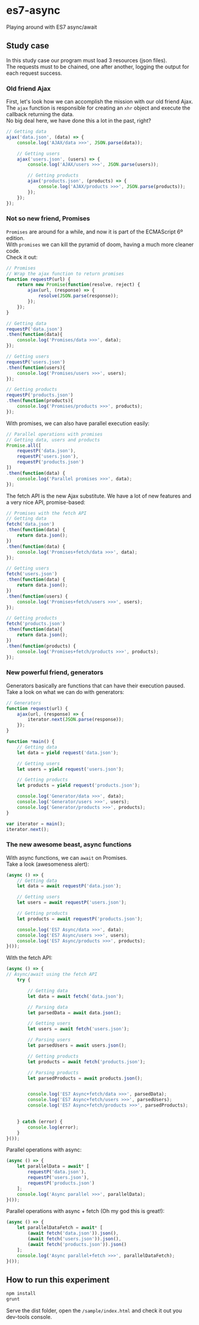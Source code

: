 # es7-async
Playing around with ES7 async/await

## Study case
In this study case our program must load 3 resources (json files).  
The requests must to be chained, one after another, logging the output for each request success.  

### Old friend Ajax
First, let's look how we can accomplish the mission with our old friend Ajax.  
The `ajax` function is responsible for creating an `xhr` object and execute the callback returning the data.  
No big deal here, we have done this a lot in the past, right?  

```javascript
// Getting data
ajax('data.json', (data) => {
	console.log('AJAX/data >>>', JSON.parse(data));

	// Getting users
	ajax('users.json', (users) => {
		console.log('AJAX/users >>>', JSON.parse(users));

		// Getting products
		ajax('products.json', (products) => {
			console.log('AJAX/products >>>', JSON.parse(products));
		});
	});
});
```

### Not so new friend, Promises
`Promises` are around for a while, and now it is part of the ECMAScript 6º edition.  
With `promises` we can kill the pyramid of doom, having a much more cleaner code.  
Check it out:  
```javascript
// Promises
// Wrap the ajax function to return promises
function requestP(url) {
	return new Promise(function(resolve, reject) {
		ajax(url, (response) => {
			resolve(JSON.parse(response));
		});
	});
}

// Getting data
requestP('data.json')
.then(function(data){
	console.log('Promises/data >>>', data);
});

// Getting users
requestP('users.json')
.then(function(users){
	console.log('Promises/users >>>', users);
});

// Getting products
requestP('products.json')
.then(function(products){
	console.log('Promises/products >>>', products);
});
```
With promises, we can also have parallel execution easily:  
```javascript
// Parallel operations with promises
// Getting data, users and products
Promise.all([
	requestP('data.json'),
	requestP('users.json'),
	requestP('products.json')
])
.then(function(data) {
	console.log('Parallel promises >>>', data);
});
```
The fetch API is the new Ajax substitute. We have a lot of new features and a very nice API, promise-based:  
```javascript
// Promises with the fetch API
// Getting data
fetch('data.json')
.then(function(data) {
	return data.json();
})
.then(function(data) {
	console.log('Promises+fetch/data >>>', data);
});

// Getting users
fetch('users.json')
.then(function(data) {
	return data.json();
})
.then(function(users) {
	console.log('Promises+fetch/users >>>', users);
});

// Getting products
fetch('products.json')
.then(function(data){
	return data.json();
})
.then(function(products) {
	console.log('Promises+fetch/products >>>', products);
});
```

### New powerful friend, generators
Generators basically are functions that can have their execution paused.  
Take a look on what we can do with generators:  
```javascript
// Generators
function request(url) {
	ajax(url, (response) => {
		iterator.next(JSON.parse(response));
	});
}

function *main() {
	// Getting data
	let data = yield request('data.json');

	// Getting users
	let users = yield request('users.json');

	// Getting products
	let products = yield request('products.json');

	console.log('Generator/data >>>', data);
	console.log('Generator/users >>>', users);
	console.log('Generator/products >>>', products);
}

var iterator = main();
iterator.next();
```

### The new awesome beast, async functions
With async functions, we can `await` on Promises.  
Take a look (awesomeness alert):  
```javascript
(async () => {
	// Getting data
	let data = await requestP('data.json');

	// Getting users
	let users = await requestP('users.json');

	// Getting products
	let products = await requestP('products.json');

	console.log('ES7 Async/data >>>', data);
	console.log('ES7 Async/users >>>', users);
	console.log('ES7 Async/products >>>', products);
}());
```
With the fetch API:  
```javascript
(async () => {
// Async/await using the fetch API
	try {

		// Getting data
		let data = await fetch('data.json');

		// Parsing data
		let parsedData = await data.json();

		// Getting users
		let users = await fetch('users.json');

		// Parsing users
		let parsedUsers = await users.json();

		// Getting products
		let products = await fetch('products.json');

		// Parsing products
		let parsedProducts = await products.json();


		console.log('ES7 Async+fetch/data >>>', parsedData);
		console.log('ES7 Async+fetch/users >>>', parsedUsers);
		console.log('ES7 Async+fetch/products >>>', parsedProducts);

		
	} catch (error) {
		console.log(error);
	}
}());
```
Parallel operations with async:  
```javascript
(async () => {
	let parallelData = await* [
		requestP('data.json'),
		requestP('users.json'),
		requestP('products.json')
	];
	console.log('Async parallel >>>', parallelData);
}());
```

Parallel operations with async + fetch (Oh my god this is great!):  
```javascript
(async () => {
	let parallelDataFetch = await* [
		(await fetch('data.json')).json(),
		(await fetch('users.json')).json(),
		(await fetch('products.json')).json()
	];
	console.log('Async parallel+fetch >>>', parallelDataFetch);
}());
```

## How to run this experiment
```bash
npm install
grunt
```
Serve the dist folder, open the `/sample/index.html` and check it out you dev-tools console.  
